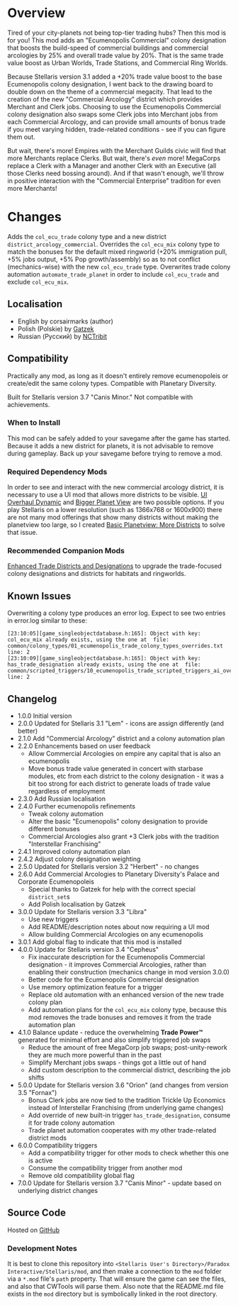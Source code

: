 # Overview

Tired of your city-planets not being top-tier trading hubs? Then this mod is for you! This mod adds an "Ecumenopolis Commercial" colony designation that boosts the build-speed of commercial buildings and commercial arcologies by 25% and overall trade value by 20%.  That is the same trade value boost as Urban Worlds, Trade Stations, and Commercial Ring Worlds.

Because Stellaris version 3.1 added a +20% trade value boost to the base Ecumenopolis colony designation, I went back to the drawing board to double down on the theme of a commercial megacity.  That lead to the creation of the new "Commercial Arcology" district which provides Merchant and Clerk jobs.  Choosing to use the Ecumenopolis Commercial colony designation also swaps some Clerk jobs into Merchant jobs from each Commercial Arcology, and can provide small amounts of bonus trade if you meet varying hidden, trade-related conditions - see if you can figure them out.

But wait, there's more!  Empires with the Merchant Guilds civic will find that more Merchants replace Clerks.  But wait, there's _even_ more!  MegaCorps replace a Clerk with a Manager and another Clerk with an Executive (all those Clerks need bossing around).  And if that wasn't enough, we'll throw in positive interaction with the "Commercial Enterprise" tradition for even more Merchants!

# Changes

Adds the `col_ecu_trade` colony type and a new district `district_arcology_commercial`.  Overrides the `col_ecu_mix` colony type to match the bonuses for the default mixed ringworld (+20% immigration pull, +5% jobs output, +5% Pop growth/assembly) so as to not conflict (mechanics-wise) with the new `col_ecu_trade` type.  Overwrites trade colony automation `automate_trade_planet` in order to include `col_ecu_trade` and exclude `col_ecu_mix`.

## Localisation

* English by corsairmarks (author)
* Polish (Polskie) by [Gatzek](https://steamcommunity.com/profiles/76561198440146604)
* Russian (Русский) by [NCTribit](https://steamcommunity.com/id/0418282)

## Compatibility

Practically any mod, as long as it doesn't entirely remove ecumenopoleis or create/edit the same colony types.  Compatible with Planetary Diversity.

Built for Stellaris version 3.7 "Canis Minor."  Not compatible with achievements.

### When to Install

This mod can be safely added to your savegame after the game has started.  Because it adds a new district for planets, it is not advisable to remove during gameplay.  Back up your savegame before trying to remove a mod.

### Required Dependency Mods

In order to see and interact with the new commercial arcology district, it is necessary to use a UI mod that allows more districts to be visible.  [UI Overhaul Dynamic](https://steamcommunity.com/sharedfiles/filedetails/?id=1623423360) and [Bigger Planet View](https://steamcommunity.com/sharedfiles/filedetails/?id=1587178040) are two possible options.  If you play Stellaris on a lower resolution (such as 1366x768 or 1600x900) there are not many mod offerings that show many districts without making the planetview too large, so I created [Basic Planetview: More Districts](https://steamcommunity.com/sharedfiles/filedetails/?id=2654043078) to solve that issue.

### Recommended Companion Mods

[Enhanced Trade Districts and Designations](https://steamcommunity.com/sharedfiles/filedetails/?id=2641081470) to upgrade the trade-focused colony designations and districts for habitats and ringworlds.

## Known Issues

Overwriting a colony type produces an error log.  Expect to see two entries in error.log similar to these:

```
[23:10:05][game_singleobjectdatabase.h:165]: Object with key: col_ecu_mix already exists, using the one at  file: common/colony_types/01_ecumenopolis_trade_colony_types_overrides.txt line: 2
[23:10:09][game_singleobjectdatabase.h:165]: Object with key: has_trade_designation already exists, using the one at  file: common/scripted_triggers/10_ecumenopolis_trade_scripted_triggers_ai_overrides.txt line: 2
```

## Changelog

* 1.0.0 Initial version
* 2.0.0 Updated for Stellaris 3.1 "Lem" - icons are assign differently (and better)
* 2.1.0 Add "Commercial Arcology" district and a colony automation plan
* 2.2.0 Enhancements based on user feedback
    * Allow Commercial Arcologies on empire any capital that is also an ecumenopolis
    * Move bonus trade value generated in concert with starbase modules, etc from each district to the colony designation - it was a bit too strong for each district to generate loads of trade value regardless of employment
* 2.3.0 Add Russian localisation
* 2.4.0 Further ecumenopolis refinements
    * Tweak colony automation
    * Alter the basic "Ecumenopolis" colony designation to provide different bonuses
    * Commercial Arcologies also grant +3 Clerk jobs with the tradition "Interstellar Franchising"
* 2.4.1 Improved colony automation plan
* 2.4.2 Adjust colony designation weighting
* 2.5.0 Updated for Stellaris version 3.2 "Herbert" - no changes
* 2.6.0 Add Commercial Arcologies to Planetary Diversity's Palace and Corporate Ecumenopoleis
    * Special thanks to Gatzek for help with the correct special `district_set`s
    * Add Polish localisation by Gatzek
* 3.0.0 Update for Stellaris version 3.3 "Libra"
    * Use new triggers
    * Add README/description notes about now requiring a UI mod
    * Allow building Commercial Arcologies on any ecumenopolis
* 3.0.1 Add global flag to indicate that this mod is installed
* 4.0.0 Update for Stellaris version 3.4 "Cepheus"
    * Fix inaccurate description for the Ecumenopolis Commercial designation - it improves Commercial Arcologies, rather than enabling their construction (mechanics change in mod version 3.0.0)
    * Better code for the Ecumenopolis Commercial designation
    * Use memory optimization feature for a trigger
    * Replace old automation with an enhanced version of the new trade colony plan
    * Add automation plans for the `col_ecu_mix` colony type, because this mod removes the trade bonuses and removes it from the trade automation plan
* 4.1.0 Balance update - reduce the overwhelming **Trade Power™** generated for minimal effort and also simplify triggered job swaps
    * Reduce the amount of free MegaCorp job swaps; post-unity-rework they are much more powerful than in the past
    * Simplify Merchant jobs swaps - things got a little out of hand
    * Add custom description to the commercial district, describing the job shifts
* 5.0.0 Update for Stellaris version 3.6 "Orion" (and changes from version 3.5 "Fornax")
    * Bonus Clerk jobs are now tied to the tradition Trickle Up Economics instead of Interstellar Franchising (from underlying game changes)
    * Add override of new built-in trigger `has_trade_designation`, consume it for trade colony automation
    * Trade planet automation cooperates with my other trade-related district mods
* 6.0.0 Compatibility triggers
    * Add a compatibility trigger for other mods to check whether this one is active
    * Consume the compatibility trigger from another mod
    * Remove old compatibility global flag
* 7.0.0 Update for Stellaris version 3.7 "Canis Minor" - update based on underlying district changes

## Source Code

Hosted on [GitHub](https://github.com/corsairmarks/ecumenopolis_trade)

### Development Notes

It is best to clone this repository into `<Stellaris User's Directory>/Paradox Interactive/Stellaris/mod`, and then make a connection to the `mod` folder via a `*.mod` file's `path` property.  That will ensure the game can see the files, and also that CWTools will parse them.  Also note that the README.md file exists in the `mod` directory but is symbolically linked in the root directory.